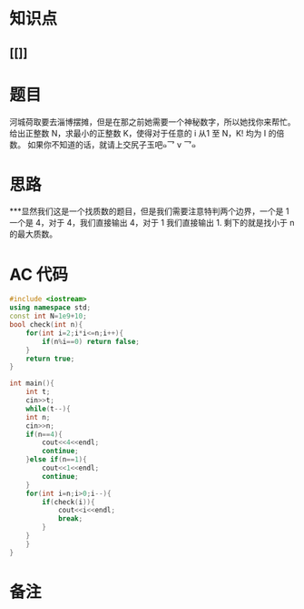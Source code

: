 # 知识点
  ## [[]]
# 题目

河城荷取要去淄博摆摊，但是在那之前她需要一个神秘数字，所以她找你来帮忙。
给出正整数 N，求最小的正整数 K，使得对于任意的 i 从1 至 N，K! 均为 I 的倍数。
如果你不知道的话，就请上交尻子玉吧๑乛 v 乛๑

# 思路
***显然我们这是一个找质数的题目，但是我们需要注意特判两个边界，一个是 1 一个是 4，对于 4，我们直接输出 4，对于 1 我们直接输出 1. 剩下的就是找小于 n 的最大质数。

# AC 代码
```cpp
#include <iostream>
using namespace std;
const int N=1e9+10;
bool check(int n){
    for(int i=2;i*i<=n;i++){
        if(n%i==0) return false;
    }   
    return true;
}

int main(){
    int t;
    cin>>t;
    while(t--){
    int n;
    cin>>n;
    if(n==4){
        cout<<4<<endl;
        continue;
    }else if(n==1){
        cout<<1<<endl;
        continue;
    }
    for(int i=n;i>0;i--){
        if(check(i)){
            cout<<i<<endl;
            break;
        }
    }
    }
}
```
# 备注
